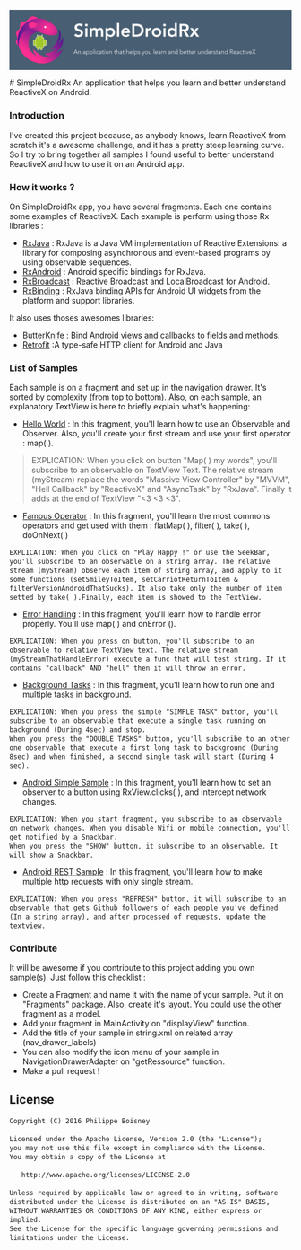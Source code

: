 <p align="center">
 <img src ="/banniere.png", align="center"/>
</p>
# SimpleDroidRx
An application that helps you learn and better understand ReactiveX on Android.

### Introduction
I've created this project because, as anybody knows, learn ReactiveX from scratch it's a awesome challenge, and it has a pretty steep learning curve. So I try to bring together all samples I found useful to better understand ReactiveX and how to use it on an Android app.
### How it works ?
On SimpleDroidRx app, you have several fragments. Each one contains some examples of ReactiveX. Each example is perform using those Rx libraries :
* [RxJava] : RxJava is a Java VM implementation of Reactive Extensions: a library for composing asynchronous and event-based programs by using observable sequences.
* [RxAndroid] : Android specific bindings for RxJava.
* [RxBroadcast] : Reactive Broadcast and LocalBroadcast for Android.
* [RxBinding] : RxJava binding APIs for Android UI widgets from the platform and support libraries.

It also uses thoses awesomes libraries:
* [ButterKnife] : Bind Android views and callbacks to fields and methods.
* [Retrofit] :A type-safe HTTP client for Android and Java

### List of Samples
Each sample is on a fragment and set up in the navigation drawer. It's sorted by complexity (from top to bottom). Also, on each sample, an explanatory TextView is here to briefly explain what's happening:
* [Hello World] : In this fragment, you'll learn how to use an Observable and Observer. Also, you'll create your first stream and use your first operator : map( ).


>EXPLICATION: When you click on button "Map( ) my words", you'll subscribe to an observable on TextView Text. The relative stream (myStream) replace the words "Massive View Controller" by "MVVM", "Hell Callback" by "ReactiveX" and "AsyncTask" by "RxJava". Finally it adds at the end of TextView "<3 <3 <3".

* [Famous Operator] : In this fragment, you'll learn the most commons operators and get used with them : flatMap( ), filter( ), take( ), doOnNext( )
```
EXPLICATION: When you click on "Play Happy !" or use the SeekBar, you'll subscribe to an observable on a string array. The relative stream (myStream) observe each item of string array, and apply to it some functions (setSmileyToItem, setCarriotReturnToItem & filterVersionAndroidThatSucks). It also take only the number of item setted by take( ).Finally, each item is showed to the TextView.
```
* [Error Handling] : In this fragment, you'll learn how to handle error properly. You'll use map( ) and onError ().
```
EXPLICATION: When you press on button, you'll subscribe to an observable to relative TextView text. The relative stream (myStreamThatHandleError) execute a func that will test string. If it contains "callback" AND "hell" then it will throw an error.
```
* [Background Tasks] : In this fragment, you'll learn how to run one and multiple tasks in background.
```
EXPLICATION: When you press the simple "SIMPLE TASK" button, you'll subscribe to an observable that execute a single task running on background (During 4sec) and stop.
When you press the "DOUBLE TASKS" button, you'll subscribe to an other one observable that execute a first long task to background (During 8sec) and when finished, a second single task will start (During 4 sec).
```
* [Android Simple Sample] : In this fragment, you'll learn how to set an observer to a button using RxView.clicks( ), and intercept network changes.
```
EXPLICATION: When you start fragment, you subscribe to an observable on network changes. When you disable Wifi or mobile connection, you'll get notified by a Snackbar.
When you press the "SHOW" button, it subscribe to an observable. It will show a Snackbar.
```
* [Android REST Sample] : In this fragment, you'll learn how to make multiple http requests with only single stream.
```
EXPLICATION: When you press "REFRESH" button, it will subscribe to an observable that gets Github followers of each people you've defined (In a string array), and after processed of requests, update the textview.
```
### Contribute
It will be awesome if you contribute to this project adding you own sample(s). Just follow this checklist :
* Create a Fragment and name it with the name of your sample. Put it on "Fragments" package. Also, create it's layout. You could use the other fragment as a model.
* Add your fragment in MainActivity on "displayView" function.
* Add the title of your sample in string.xml on related array (nav_drawer_labels)
* You can also modify the icon menu of your sample in NavigationDrawerAdapter on "getRessource" function.
* Make a pull request !

License
-------

    Copyright (C) 2016 Philippe Boisney

    Licensed under the Apache License, Version 2.0 (the "License");
    you may not use this file except in compliance with the License.
    You may obtain a copy of the License at

       http://www.apache.org/licenses/LICENSE-2.0

    Unless required by applicable law or agreed to in writing, software
    distributed under the License is distributed on an "AS IS" BASIS,
    WITHOUT WARRANTIES OR CONDITIONS OF ANY KIND, either express or implied.
    See the License for the specific language governing permissions and
    limitations under the License.

 [RxJava]: <https://github.com/ReactiveX/RxJava>
 [RxAndroid]: <https://github.com/ReactiveX/RxAndroid>
 [ButterKnife]: <http://jakewharton.github.io/butterknife/>
 [Retrofit]: <http://square.github.io/retrofit/>
 [RxBroadcast]: <https://github.com/cantrowitz/RxBroadcast>
 [RxBinding]: <https://github.com/JakeWharton/RxBinding>
 
 [Hello World]: <https://github.com/PhilippeBoisney/SimpleDroidRx/blob/master/app/src/main/java/com/cookminute/simpledroidrx/Fragments/Hello_World_Fragment.java>
 [Famous Operator]: <https://github.com/PhilippeBoisney/SimpleDroidRx/blob/master/app/src/main/java/com/cookminute/simpledroidrx/Fragments/Famous_Operators_Fragment.java>
 [Error Handling]: <https://github.com/PhilippeBoisney/SimpleDroidRx/blob/master/app/src/main/java/com/cookminute/simpledroidrx/Fragments/Error_Handling_Fragment.java>
 [Background Tasks]: <https://github.com/PhilippeBoisney/SimpleDroidRx/blob/master/app/src/main/java/com/cookminute/simpledroidrx/Fragments/Background_Tasks_Fragment.java>
 [Android Simple Sample]: <https://github.com/PhilippeBoisney/SimpleDroidRx/blob/master/app/src/main/java/com/cookminute/simpledroidrx/Fragments/Android_Simple_Sample_Fragment.java>
 [Android REST Sample]: <https://github.com/PhilippeBoisney/SimpleDroidRx/blob/master/app/src/main/java/com/cookminute/simpledroidrx/Fragments/Android_REST_Sample_Fragment.java>
